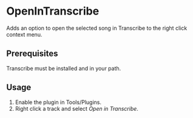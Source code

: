 # OpenInTranscribe

Adds an option to open the selected song in Transcribe to
the right click context menu.

## Prerequisites

Transcribe must be installed and in your path.

## Usage

 1. Enable the plugin in Tools/Plugins.
 2. Right click a track and select *Open in Transcribe*.

